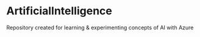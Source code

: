 # ArtificialIntelligence
Repository created for learning &amp; experimenting concepts of AI with Azure
